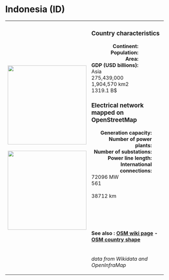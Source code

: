 # Indonesia (ID)

<table width="90%">
<tr>
<td>
<img src="http://commons.wikimedia.org/wiki/Special:FilePath/Flag%20of%20Indonesia.svg" width="250">
<br><br>
<img src="http://commons.wikimedia.org/wiki/Special:FilePath/Indonesia%20%28orthographic%20projection%29.svg" width="250"></td>
<td>
<h3>Country characteristics</h3>
<div style="display: inline-block;text-align:right;margin-right:30px;font-weight: bold;">
Continent:<br>Population:<br>Area:<br>GDP (USD billions):
</div>
<div style="display: inline-block;">
Asia<br>275,439,000<br>1,904,570 km2<br>1319.1 B$
</div>
<h3>Electrical network mapped on OpenStreetMap</h3>
<div style="display: inline-block;text-align:right;margin-right:30px;font-weight: bold;">Generation capacity:<br>
Number of power plants:<br>
Number of substations:<br>
Power line length:<br>
International connections:<br>
</div>
<div style="display: inline-block;">72096 MW<br>
561<br>
<br>
38712 km<br>
<br>
</div>

<br><br><h4>See also :
<a href="https://wiki.openstreetmap.org/wiki/Power_networks/Indonesia" target="_blank">OSM wiki page</a> -
<a href="https://openstreetmap.org/relation/304751" target="_blank">OSM country shape</a>
</h4>

<br><i>data from Wikidata and OpenInfraMap</i>
</td>
</tr>
</table>




